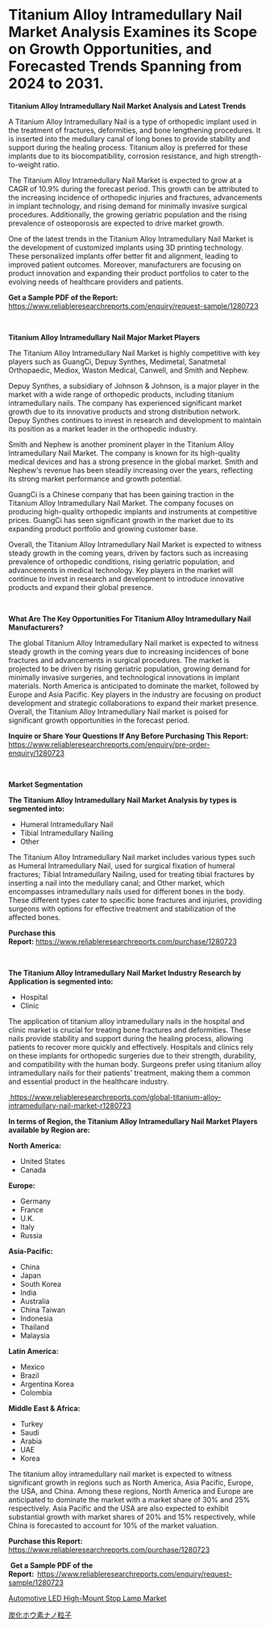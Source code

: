 <p><h1>Titanium Alloy Intramedullary Nail Market Analysis Examines its Scope on Growth Opportunities, and Forecasted Trends Spanning from 2024 to 2031.</h1></p><p><strong>Titanium Alloy Intramedullary Nail Market Analysis and Latest Trends</strong></p>
<p><p>A Titanium Alloy Intramedullary Nail is a type of orthopedic implant used in the treatment of fractures, deformities, and bone lengthening procedures. It is inserted into the medullary canal of long bones to provide stability and support during the healing process. Titanium alloy is preferred for these implants due to its biocompatibility, corrosion resistance, and high strength-to-weight ratio.</p><p>The Titanium Alloy Intramedullary Nail Market is expected to grow at a CAGR of 10.9% during the forecast period. This growth can be attributed to the increasing incidence of orthopedic injuries and fractures, advancements in implant technology, and rising demand for minimally invasive surgical procedures. Additionally, the growing geriatric population and the rising prevalence of osteoporosis are expected to drive market growth.</p><p>One of the latest trends in the Titanium Alloy Intramedullary Nail Market is the development of customized implants using 3D printing technology. These personalized implants offer better fit and alignment, leading to improved patient outcomes. Moreover, manufacturers are focusing on product innovation and expanding their product portfolios to cater to the evolving needs of healthcare providers and patients.</p></p>
<p><strong>Get a Sample PDF of the Report:&nbsp;</strong> <a href="https://www.reliableresearchreports.com/enquiry/request-sample/1280723">https://www.reliableresearchreports.com/enquiry/request-sample/1280723</a></p>
<p>&nbsp;</p>
<p><strong>Titanium Alloy Intramedullary Nail Major Market Players</strong></p>
<p><p>The Titanium Alloy Intramedullary Nail Market is highly competitive with key players such as GuangCi, Depuy Synthes, Medimetal, Sanatmetal Orthopaedic, Mediox, Waston Medical, Canwell, and Smith and Nephew. </p><p>Depuy Synthes, a subsidiary of Johnson & Johnson, is a major player in the market with a wide range of orthopedic products, including titanium intramedullary nails. The company has experienced significant market growth due to its innovative products and strong distribution network. Depuy Synthes continues to invest in research and development to maintain its position as a market leader in the orthopedic industry.</p><p>Smith and Nephew is another prominent player in the Titanium Alloy Intramedullary Nail Market. The company is known for its high-quality medical devices and has a strong presence in the global market. Smith and Nephew's revenue has been steadily increasing over the years, reflecting its strong market performance and growth potential.</p><p>GuangCi is a Chinese company that has been gaining traction in the Titanium Alloy Intramedullary Nail Market. The company focuses on producing high-quality orthopedic implants and instruments at competitive prices. GuangCi has seen significant growth in the market due to its expanding product portfolio and growing customer base.</p><p>Overall, the Titanium Alloy Intramedullary Nail Market is expected to witness steady growth in the coming years, driven by factors such as increasing prevalence of orthopedic conditions, rising geriatric population, and advancements in medical technology. Key players in the market will continue to invest in research and development to introduce innovative products and expand their global presence.</p></p>
<p>&nbsp;</p>
<p><strong>What Are The Key Opportunities For Titanium Alloy Intramedullary Nail Manufacturers?</strong></p>
<p><p>The global Titanium Alloy Intramedullary Nail market is expected to witness steady growth in the coming years due to increasing incidences of bone fractures and advancements in surgical procedures. The market is projected to be driven by rising geriatric population, growing demand for minimally invasive surgeries, and technological innovations in implant materials. North America is anticipated to dominate the market, followed by Europe and Asia Pacific. Key players in the industry are focusing on product development and strategic collaborations to expand their market presence. Overall, the Titanium Alloy Intramedullary Nail market is poised for significant growth opportunities in the forecast period.</p></p>
<p><strong>Inquire or Share Your Questions If Any Before Purchasing This Report:</strong> <a href="https://www.reliableresearchreports.com/enquiry/pre-order-enquiry/1280723">https://www.reliableresearchreports.com/enquiry/pre-order-enquiry/1280723</a></p>
<p>&nbsp;</p>
<p><strong>Market Segmentation</strong></p>
<p><strong>The Titanium Alloy Intramedullary Nail Market Analysis by types is segmented into:</strong></p>
<p><ul><li>Humeral Intramedullary Nail</li><li>Tibial Intramedullary Nailing</li><li>Other</li></ul></p>
<p><p>The Titanium Alloy Intramedullary Nail market includes various types such as Humeral Intramedullary Nail, used for surgical fixation of humeral fractures; Tibial Intramedullary Nailing, used for treating tibial fractures by inserting a nail into the medullary canal; and Other market, which encompasses intramedullary nails used for different bones in the body. These different types cater to specific bone fractures and injuries, providing surgeons with options for effective treatment and stabilization of the affected bones.</p></p>
<p><strong>Purchase this Report:&nbsp;</strong><a href="https://www.reliableresearchreports.com/purchase/1280723">https://www.reliableresearchreports.com/purchase/1280723</a></p>
<p>&nbsp;</p>
<p><strong>The Titanium Alloy Intramedullary Nail Market Industry Research by Application is segmented into:</strong></p>
<p><ul><li>Hospital</li><li>Clinic</li></ul></p>
<p><p>The application of titanium alloy intramedullary nails in the hospital and clinic market is crucial for treating bone fractures and deformities. These nails provide stability and support during the healing process, allowing patients to recover more quickly and effectively. Hospitals and clinics rely on these implants for orthopedic surgeries due to their strength, durability, and compatibility with the human body. Surgeons prefer using titanium alloy intramedullary nails for their patients' treatment, making them a common and essential product in the healthcare industry.</p></p>
<p><a href="https://www.reliableresearchreports.com/global-titanium-alloy-intramedullary-nail-market-r1280723">&nbsp;https://www.reliableresearchreports.com/global-titanium-alloy-intramedullary-nail-market-r1280723</a></p>
<p><strong>In terms of Region, the Titanium Alloy Intramedullary Nail Market Players available by Region are:</strong></p>
<p>
    <p> <strong> North America: </strong>
        <ul>
            <li>United States</li>
            <li>Canada</li>
        </ul>
        </p> 
    <p> <strong> Europe: </strong>
        <ul>
            <li>Germany</li>
            <li>France</li>
            <li>U.K.</li>
            <li>Italy</li>
            <li>Russia</li>
        </ul>
        </p> 
    <p> <strong> Asia-Pacific: </strong>
        <ul>
            <li>China</li>
            <li>Japan</li>
            <li>South Korea</li>
            <li>India</li>
            <li>Australia</li>
            <li>China Taiwan</li>
            <li>Indonesia</li>
            <li>Thailand</li>
            <li>Malaysia</li>
        </ul>
        </p> 
    <p> <strong> Latin America: </strong>
        <ul>
            <li>Mexico</li>
            <li>Brazil</li>
            <li>Argentina Korea</li>
            <li>Colombia</li>
        </ul>
        </p> 
    <p> <strong> Middle East & Africa: </strong>
        <ul>
            <li>Turkey</li>
            <li>Saudi</li>
            <li>Arabia</li>
            <li>UAE</li>
            <li>Korea</li>
        </ul>
    </p>
    </p>
<p><p>The titanium alloy intramedullary nail market is expected to witness significant growth in regions such as North America, Asia Pacific, Europe, the USA, and China. Among these regions, North America and Europe are anticipated to dominate the market with a market share of 30% and 25% respectively. Asia Pacific and the USA are also expected to exhibit substantial growth with market shares of 20% and 15% respectively, while China is forecasted to account for 10% of the market valuation.</p></p>
<p><strong>Purchase this Report: </strong><a href="https://www.reliableresearchreports.com/purchase/1280723">https://www.reliableresearchreports.com/purchase/1280723</a></p>
<p>&nbsp;<strong>Get a Sample PDF of the Report:&nbsp;&nbsp;</strong><a href="https://www.reliableresearchreports.com/enquiry/request-sample/1280723">https://www.reliableresearchreports.com/enquiry/request-sample/1280723</a></p>
<p><strong></strong></p>
<p><p><a href="https://github.com/FassouRP/Market-Research-Report-List-4/blob/main/automotive-led-high-mount-stop-lamp-market.md">Automotive LED High-Mount Stop Lamp Market</a></p><p><a href="https://github.com/AhmadMann1950/Market-Research-Report-List-1/blob/main/760436698637.md">炭化ホウ素ナノ粒子</a></p></p>